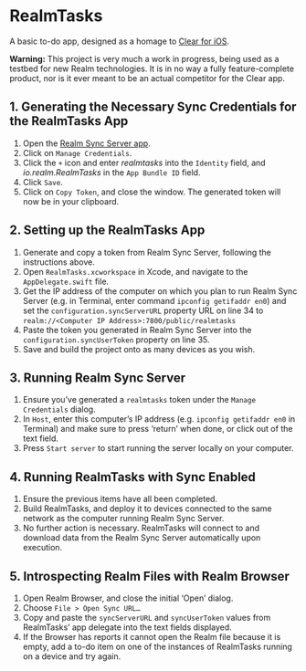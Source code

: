 # RealmTasks

A basic to-do app, designed as a homage to [Clear for iOS](http://realmacsoftware.com/clear/).

**Warning:** This project is very much a work in progress, being used as a testbed for new Realm technologies. It is in no way a fully feature-complete product, nor is it ever meant to be an actual competitor for the Clear app.

## 1. Generating the Necessary Sync Credentials for the RealmTasks App
1. Open the [Realm Sync Server app](https://github.com/realm/realm-browser-osx-private/tree/sync).
2. Click on `Manage Credentials`.
3. Click the `+` icon and enter *realmtasks* into the `Identity` field, and *io.realm.RealmTasks* in the `App Bundle ID` field.
4. Click `Save`.
5. Click on `Copy Token`, and close the window. The generated token will now be in your clipboard.

## 2. Setting up the RealmTasks App
1. Generate and copy a token from Realm Sync Server, following the instructions above.
2. Open `RealmTasks.xcworkspace` in Xcode, and navigate to the `AppDelegate.swift` file.
3. Get the IP address of the computer on which you plan to run Realm Sync Server (e.g. in Terminal, enter command `ipconfig getifaddr en0`) and set the `configuration.syncServerURL` property URL on line 34 to `realm://<Computer IP Address>:7800/public/realmtasks`
4. Paste the token you generated in Realm Sync Server into the `configuration.syncUserToken` property on line 35.
5. Save and build the project onto as many devices as you wish.

## 3. Running Realm Sync Server
1. Ensure you’ve generated a `realmtasks` token under the `Manage Credentials` dialog.
2. In `Host`, enter this computer’s IP address (e.g. `ipconfig getifaddr en0` in Terminal) and make sure to press ‘return’ when done, or click out of the text field.
3. Press `Start server` to start running the server locally on your computer.

## 4. Running RealmTasks with Sync Enabled
1. Ensure the previous items have all been completed.
2. Build RealmTasks, and deploy it to devices connected to the same network as the computer running Realm Sync Server.
3. No further action is necessary. RealmTasks will connect to and download data from the Realm Sync Server automatically upon execution.

## 5. Introspecting Realm Files with Realm Browser
1. Open Realm Browser, and close the initial ‘Open’ dialog.
2. Choose `File > Open Sync URL…`
3. Copy and paste the `syncServerURL` and `syncUserToken` values from RealmTasks’ app delegate into the text fields displayed.
4. If the Browser has reports it cannot open the Realm file because it is empty, add a to-do item on one of the instances of RealmTasks running on a device and try again.
